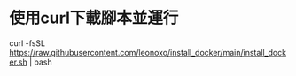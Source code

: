 # 使用curl下載腳本並運行
curl -fsSL https://raw.githubusercontent.com/leonoxo/install_docker/main/install_docker.sh | bash
